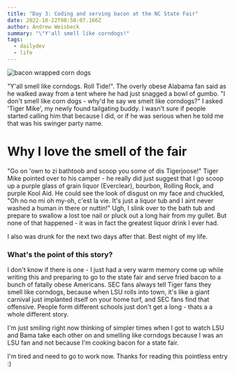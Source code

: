 ```yaml
---
title: "Day 3: Coding and serving bacon at the NC State Fair"
date: 2022-10-22T08:58:07.166Z
author: Andrew Weisbeck
summary: "\"Y'all smell like corndogs!"
tags:
  - dailydev
  - life
---
```

![bacon wrapped corn dogs](https://studio5.ksl.com/wp-content/uploads/2022/06/corndogs-2-740x441.jpg "That's a corndog")

"﻿Y'all smell like corndogs. Roll Tide!". The overly obese  Alabama fan said as he walked away from a tent where he had just snagged a bowl of gumbo. "I don't smell like corn dogs - why'd he say we smelt like corndogs?" I asked 'Tiger Mike', my newly found tailgating buddy. I wasn't sure if people started calling him that because I did, or if he was serious when he told me that was his swinger party name. 

# W﻿hy I love the smell of the fair

"Go on 'own to zi bathtoob and scoop you some of dis Tigerjoose!" Tiger Mike pointed over to his camper - he really did just suggest that I go scoop up a purple glass of grain liquor (Everclear), bourbon, Rolling Rock, and purple Kool Aid. He could see the look of disgust on my face and chuckled, "Oh no no mi oh my-oh, c'est la vie. It's just a liquor tub and I aint never washed a human in there or nuttin!" Ugh, I slink over to the bath tub and prepare to swallow a lost toe nail or pluck out a long hair from my gullet. But none of that happened - it was in fact the greatest liquor drink I ever had.

I﻿ also was drunk for the next two days after that. Best night of my life. 

### W﻿hat's the point of this story?

I﻿ don't know if there is one - I just had a very warm memory come up while writing this and preparing to go to the state fair and serve fried bacon to a bunch of fatally obese Americans. SEC fans always tell Tiger fans they smell like corndogs, because when LSU rolls into town, it's like a giant carnival just implanted itself on your home turf, and SEC fans find that offensive. People form different schools just don't get a long - thats a a whole different story. 

I﻿'m just smiling right now thinking of simpler times when I got to watch LSU and Bama take each other on and smelling like corndogs because I was an LSU fan and not because I'm cooking bacon for a state fair. 

I﻿'m tired and need to go to work now. Thanks for reading this pointless entry :)